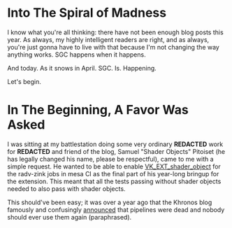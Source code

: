 # Into The Spiral of Madness

I know what you're all thinking: there have not been enough blog posts this year. As always, my highly intelligent readers are right, and as always, you're just gonna have to live with that because I'm not changing the way anything works. SGC happens when it happens.

And today. As it snows in April. SGC. Is. Happening.

Let's begin.

# In The Beginning, A Favor Was Asked
I was sitting at my battlestation doing some very ordinary **REDACTED** work for **REDACTED** and friend of the blog, Samuel "Shader Objects" Pitoiset (he has legally changed his name, please be respectful), came to me with a simple request. He wanted to be able to enable [VK_EXT_shader_object](https://registry.khronos.org/vulkan/specs/1.3-extensions/man/html/VK_EXT_shader_object.html) for the radv-zink jobs in mesa CI as the final part of his year-long bringup for the extension. This meant that all the tests passing without shader objects needed to also pass with shader objects.

This should've been easy; it was over a year ago that the Khronos blog famously and confusingly [announced](https://www.khronos.org/blog/you-can-use-vulkan-without-pipelines-today) that pipelines were dead and nobody should ever use them again (paraphrased).